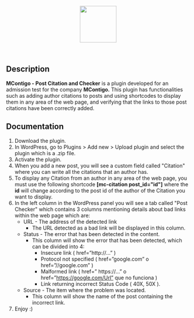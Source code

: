<p align="center">
  <a href='https://mariocuetoj.com/'>
    <img src="https://mariocuetoj.com/wp-content/uploads/2022/01/Logo-Mario-Cueto-Azul.svg" width="100" />
  </a>
</p>
<br />

## Description
**MContigo - Post Citation and Checker** is a plugin developed for an admission test for the company **MContigo.** This plugin has functionalities such as adding author citations to posts and using shortcodes to display them in any area of the web page, and verifying that the links to those post citations have been correctly added.

## Documentation
1. Download the plugin.
2. In WordPress, go to Plugins > Add new > Upload plugin and select the plugin which is a .zip file.
3. Activate the plugin.
4. When you add a new post, you will see a custom field called "Citation" where you can write all the citations that an author has.
5. To display any Citation from an author in any area of the web page, you must use the following shortcode **[mc-citation post_id="id"]** where the **id** will change according to the post id of the author of the Citation you want to display.
6. In the left column in the WordPress panel you will see a tab called "Post Checker" which contains 3 columns mentioning details about bad links within the web page which are:
    - URL - The address of the detected link
      - The URL detected as a bad link will be displayed in this column. 
    - Status - The error that has been detected in the content.
      - This column will show the error that has been detected, which can be divided into 4:
        - Insecure link ( href=”http://...” )
        - Protocol not specified ( href=”google.com” o href=”//google.com” )
        - Malformed link ( href=” https://...” o href=”https://google.com/Url” que no funciona )
        - Link returning incorrect Status Code ( 40X, 50X ). 
    - Source - The item where the problem was located.
      - This column will show the name of the post containing the incorrect link.
7. Enjoy :)